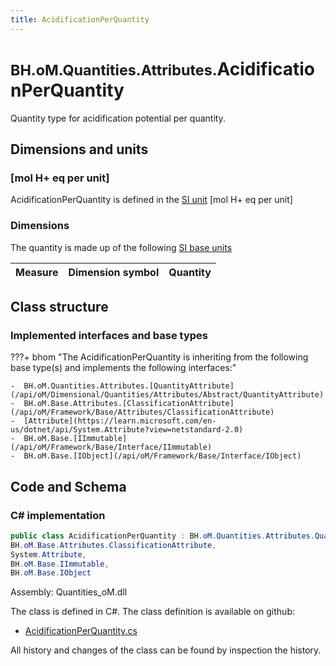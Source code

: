 ```yaml
---
title: AcidificationPerQuantity
---
```


# <small>BH.oM.Quantities.Attributes.</small>**AcidificationPerQuantity**

Quantity type for acidification potential per quantity.

## Dimensions and units

### [mol H+ eq per unit]

AcidificationPerQuantity is defined in the [SI unit](https://bhom.xyz/documentation/BHoM_oM/BHoM-Units-conventions/) [mol H+ eq per unit]

### Dimensions

The quantity is made up of the following [SI base units](https://en.wikipedia.org/wiki/SI_base_unit)

| Measure        | Dimension symbol | Quantity |
|------------------|--------|----------|


## Class structure

### Implemented interfaces and base types

???+ bhom "The AcidificationPerQuantity is inheriting from the following base type(s) and implements the following interfaces:"

    -  BH.oM.Quantities.Attributes.[QuantityAttribute](/api/oM/Dimensional/Quantities/Attributes/Abstract/QuantityAttribute)
    -  BH.oM.Base.Attributes.[ClassificationAttribute](/api/oM/Framework/Base/Attributes/ClassificationAttribute)
    -  [Attribute](https://learn.microsoft.com/en-us/dotnet/api/System.Attribute?view=netstandard-2.0)
    -  BH.oM.Base.[IImmutable](/api/oM/Framework/Base/Interface/IImmutable)
    -  BH.oM.Base.[IObject](/api/oM/Framework/Base/Interface/IObject)




## Code and Schema

### C# implementation

``` C# title="C#"
public class AcidificationPerQuantity : BH.oM.Quantities.Attributes.QuantityAttribute,
BH.oM.Base.Attributes.ClassificationAttribute,
System.Attribute,
BH.oM.Base.IImmutable,
BH.oM.Base.IObject
```

Assembly: Quantities_oM.dll

The class is defined in C#. The class definition is available on github:

- [AcidificationPerQuantity.cs](https://github.com/BHoM/BHoM/blob/develop/Quantities_oM/Attributes\AcidificationPerQuantity.cs)

All history and changes of the class can be found by inspection the history.
